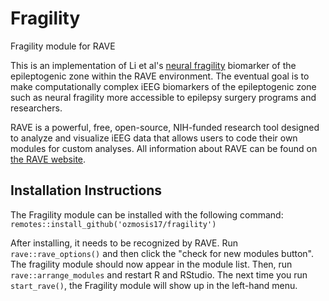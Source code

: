 # Fragility
Fragility module for RAVE

This is an implementation of Li et al's [neural fragility](https://doi.org/10.1038/s41593-021-00901-w) biomarker of the epileptogenic zone within the RAVE environment. The eventual goal is to make computationally complex iEEG biomarkers of the epileptogenic zone such as neural fragility more accessible to epilepsy surgery programs and researchers.

RAVE is a powerful, free, open-source, NIH-funded research tool designed to analyze and visualize iEEG data that allows users to code their own modules for custom analyses. All information about RAVE can be found on [the RAVE website](https://rave.wiki).

## Installation Instructions

The Fragility module can be installed with the following command: `remotes::install_github('ozmosis17/fragility')`

After installing, it needs to be recognized by RAVE. Run `rave::rave_options()` and then click the "check for new modules button". The fragility module should now appear in the module list. Then, run `rave::arrange_modules` and restart R and RStudio. The next time you run `start_rave()`, the Fragility module will show up in the left-hand menu.
